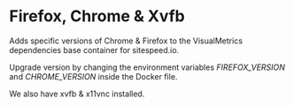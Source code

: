 # Firefox, Chrome & Xvfb

Adds specific versions of Chrome & Firefox to the VisualMetrics dependencies base container for sitespeed.io.

Upgrade version by changing the environment variables *FIREFOX_VERSION* and *CHROME_VERSION* inside the Docker file.

We also have xvfb & x11vnc installed.